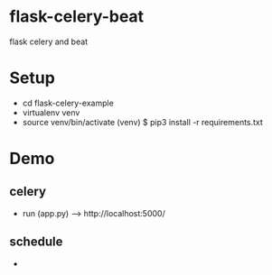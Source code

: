 # flask-celery-beat
flask celery and beat

# Setup

* cd flask-celery-example
* virtualenv venv
* source venv/bin/activate
(venv) $ pip3 install -r requirements.txt

# Demo

## celery
* run (app.py) --> http://localhost:5000/


## schedule
* 
